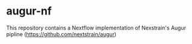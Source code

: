 # augur-nf
This repository contains a Nextflow implementation of Nexstrain's Augur pipline (https://github.com/nextstrain/augur)
